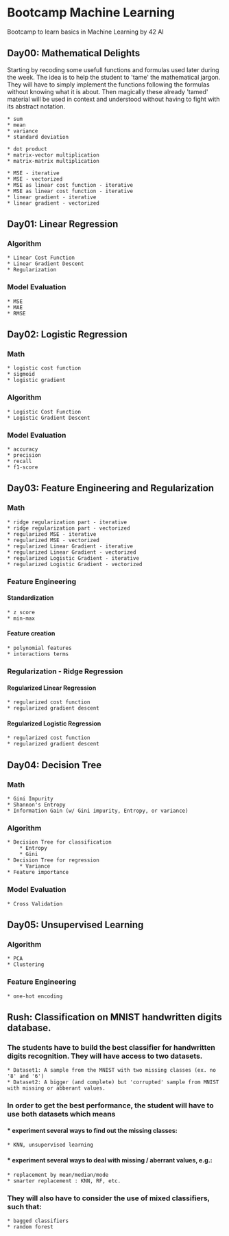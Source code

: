 # Bootcamp Machine Learning
Bootcamp to learn basics in Machine Learning by 42 AI

## Day00: Mathematical Delights
Starting by recoding some usefull functions and formulas used later during the week. 
The idea is to help the student to 'tame' the mathematical jargon. 
They will have to simply implement the functions following the formulas without knowing what it is about. 
Then magically these already 'tamed' material will be used in context and understood without having to fight with its abstract notation.

  	* sum
	* mean
	* variance
  	* standard deviation
  
  	* dot product
  	* matrix-vector multiplication
  	* matrix-matrix multiplication
  
	* MSE - iterative
	* MSE - vectorized
  	* MSE as linear cost function - iterative
  	* MSE as linear cost function - iterative 
  	* linear gradient - iterative
  	* linear gradient - vectorized
  
  
## Day01: Linear Regression
### Algorithm
	* Linear Cost Function
	* Linear Gradient Descent
	* Regularization
### Model Evaluation
	* MSE
	* MAE
	* RMSE

## Day02: Logistic Regression
### Math
	* logistic cost function
  	* sigmoid
  	* logistic gradient 
### Algorithm
	* Logistic Cost Function
	* Logistic Gradient Descent
### Model Evaluation
	* accuracy
	* precision 
	* recall 
	* f1-score


## Day03: Feature Engineering and Regularization
### Math
  	* ridge regularization part - iterative 
  	* ridge regularization part - vectorized
  	* regularized MSE - iterative
  	* regularized MSE - vectorized
  	* regularized Linear Gradient - iterative
  	* regularized Linear Gradient - vectorized
  	* regularized Logistic Gradient - iterative
  	* regularized Logistic Gradient - vectorized
  
### Feature Engineering
#### Standardization
	* z score
	* min-max
#### Feature creation
	* polynomial features
	* interactions terms
  
### Regularization - Ridge Regression
#### Regularized Linear Regression
  	* regularized cost function
  	* regularized gradient descent
#### Regularized Logistic Regression
  	* regularized cost function
  	* regularized gradient descent


## Day04: Decision Tree
### Math
  	* Gini Impurity
	* Shannon's Entropy
	* Information Gain (w/ Gini impurity, Entropy, or variance)
### Algorithm
	* Decision Tree for classification
		* Entropy
		* Gini
	* Decision Tree for regression
		* Variance
	* Feature importance
### Model Evaluation
	* Cross Validation


## Day05: Unsupervised Learning
### Algorithm
	* PCA
	* Clustering
### Feature Engineering
	* one-hot encoding


## Rush: Classification on MNIST handwritten digits database.
### The students have to build the best classifier for handwritten digits recognition. They will have access to two datasets.
	* Dataset1: A sample from the MNIST with two missing classes (ex. no '8' and '6')  
	* Dataset2: A bigger (and complete) but 'corrupted' sample from MNIST with missing or abberant values.

### In order to get the best performance, the student will have to use both datasets which means

#### * experiment several ways to find out the missing classes:
	* KNN, unsupervised learning
#### * experiment several ways to deal with missing / aberrant values, e.g.: 
	* replacement by mean/median/mode
	* smarter replacement : KNN, RF, etc.

### They will also have to consider the use of  mixed classifiers, such that:
	* bagged classifiers 
	* random forest

